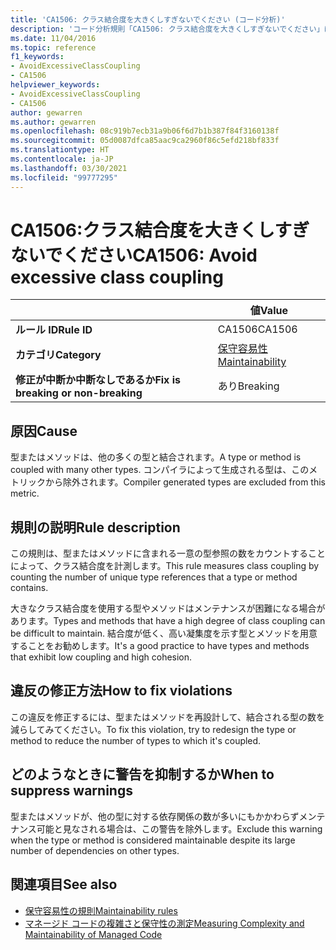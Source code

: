 ```yaml
---
title: 'CA1506: クラス結合度を大きくしすぎないでください (コード分析)'
description: 'コード分析規則「CA1506: クラス結合度を大きくしすぎないでください」について'
ms.date: 11/04/2016
ms.topic: reference
f1_keywords:
- AvoidExcessiveClassCoupling
- CA1506
helpviewer_keywords:
- AvoidExcessiveClassCoupling
- CA1506
author: gewarren
ms.author: gewarren
ms.openlocfilehash: 08c919b7ecb31a9b06f6d7b1b387f84f3160138f
ms.sourcegitcommit: 05d0087dfca85aac9ca2960f86c5efd218bf833f
ms.translationtype: HT
ms.contentlocale: ja-JP
ms.lasthandoff: 03/30/2021
ms.locfileid: "99777295"
---
```

# <a name="ca1506-avoid-excessive-class-coupling"></a><span data-ttu-id="2a3a6-103">CA1506:クラス結合度を大きくしすぎないでください</span><span class="sxs-lookup"><span data-stu-id="2a3a6-103">CA1506: Avoid excessive class coupling</span></span>

| | <span data-ttu-id="2a3a6-104">値</span><span class="sxs-lookup"><span data-stu-id="2a3a6-104">Value</span></span> |
|-|-|
| <span data-ttu-id="2a3a6-105">**ルール ID**</span><span class="sxs-lookup"><span data-stu-id="2a3a6-105">**Rule ID**</span></span> |<span data-ttu-id="2a3a6-106">CA1506</span><span class="sxs-lookup"><span data-stu-id="2a3a6-106">CA1506</span></span>|
| <span data-ttu-id="2a3a6-107">**カテゴリ**</span><span class="sxs-lookup"><span data-stu-id="2a3a6-107">**Category**</span></span> |[<span data-ttu-id="2a3a6-108">保守容易性</span><span class="sxs-lookup"><span data-stu-id="2a3a6-108">Maintainability</span></span>](maintainability-warnings.md)|
| <span data-ttu-id="2a3a6-109">**修正が中断か中断なしであるか**</span><span class="sxs-lookup"><span data-stu-id="2a3a6-109">**Fix is breaking or non-breaking**</span></span> |<span data-ttu-id="2a3a6-110">あり</span><span class="sxs-lookup"><span data-stu-id="2a3a6-110">Breaking</span></span>|

## <a name="cause"></a><span data-ttu-id="2a3a6-111">原因</span><span class="sxs-lookup"><span data-stu-id="2a3a6-111">Cause</span></span>

<span data-ttu-id="2a3a6-112">型またはメソッドは、他の多くの型と結合されます。</span><span class="sxs-lookup"><span data-stu-id="2a3a6-112">A type or method is coupled with many other types.</span></span> <span data-ttu-id="2a3a6-113">コンパイラによって生成される型は、このメトリックから除外されます。</span><span class="sxs-lookup"><span data-stu-id="2a3a6-113">Compiler generated types are excluded from this metric.</span></span>

## <a name="rule-description"></a><span data-ttu-id="2a3a6-114">規則の説明</span><span class="sxs-lookup"><span data-stu-id="2a3a6-114">Rule description</span></span>

<span data-ttu-id="2a3a6-115">この規則は、型またはメソッドに含まれる一意の型参照の数をカウントすることによって、クラス結合度を計測します。</span><span class="sxs-lookup"><span data-stu-id="2a3a6-115">This rule measures class coupling by counting the number of unique type references that a type or method contains.</span></span>

<span data-ttu-id="2a3a6-116">大きなクラス結合度を使用する型やメソッドはメンテナンスが困難になる場合があります。</span><span class="sxs-lookup"><span data-stu-id="2a3a6-116">Types and methods that have a high degree of class coupling can be difficult to maintain.</span></span> <span data-ttu-id="2a3a6-117">結合度が低く、高い凝集度を示す型とメソッドを用意することをお勧めします。</span><span class="sxs-lookup"><span data-stu-id="2a3a6-117">It's a good practice to have types and methods that exhibit low coupling and high cohesion.</span></span>

## <a name="how-to-fix-violations"></a><span data-ttu-id="2a3a6-118">違反の修正方法</span><span class="sxs-lookup"><span data-stu-id="2a3a6-118">How to fix violations</span></span>

<span data-ttu-id="2a3a6-119">この違反を修正するには、型またはメソッドを再設計して、結合される型の数を減らしてみてください。</span><span class="sxs-lookup"><span data-stu-id="2a3a6-119">To fix this violation, try to redesign the type or method to reduce the number of types to which it's coupled.</span></span>

## <a name="when-to-suppress-warnings"></a><span data-ttu-id="2a3a6-120">どのようなときに警告を抑制するか</span><span class="sxs-lookup"><span data-stu-id="2a3a6-120">When to suppress warnings</span></span>

<span data-ttu-id="2a3a6-121">型またはメソッドが、他の型に対する依存関係の数が多いにもかかわらずメンテナンス可能と見なされる場合は、この警告を除外します。</span><span class="sxs-lookup"><span data-stu-id="2a3a6-121">Exclude this warning when the type or method is considered maintainable despite its large number of dependencies on other types.</span></span>

## <a name="see-also"></a><span data-ttu-id="2a3a6-122">関連項目</span><span class="sxs-lookup"><span data-stu-id="2a3a6-122">See also</span></span>

- [<span data-ttu-id="2a3a6-123">保守容易性の規則</span><span class="sxs-lookup"><span data-stu-id="2a3a6-123">Maintainability rules</span></span>](maintainability-warnings.md)
- [<span data-ttu-id="2a3a6-124">マネージド コードの複雑さと保守性の測定</span><span class="sxs-lookup"><span data-stu-id="2a3a6-124">Measuring Complexity and Maintainability of Managed Code</span></span>](/visualstudio/code-quality/code-metrics-values)
